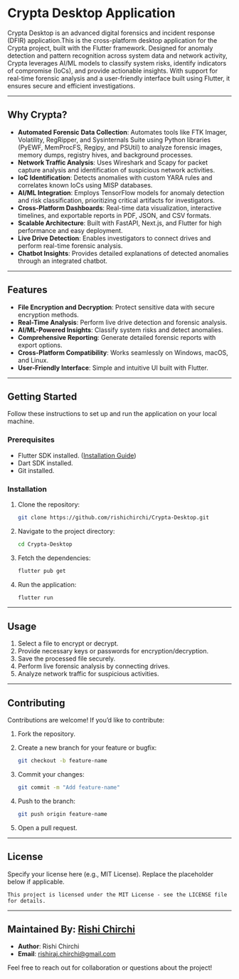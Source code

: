 # Crypta Desktop Application



Crypta Desktop is an advanced digital forensics and incident response (DFIR) application.This is the cross-platform desktop application for the Crypta project, built with the Flutter framework. Designed for anomaly detection and pattern recognition across system data and network activity, Crypta leverages AI/ML models to classify system risks, identify indicators of compromise (IoCs), and provide actionable insights. With support for real-time forensic analysis and a user-friendly interface built using Flutter, it ensures secure and efficient investigations.

---

## Why Crypta?

- **Automated Forensic Data Collection**: Automates tools like FTK Imager, Volatility, RegRipper, and Sysinternals Suite using Python libraries (PyEWF, MemProcFS, Regipy, and PSUtil) to analyze forensic images, memory dumps, registry hives, and background processes.
- **Network Traffic Analysis**: Uses Wireshark and Scapy for packet capture analysis and identification of suspicious network activities.
- **IoC Identification**: Detects anomalies with custom YARA rules and correlates known IoCs using MISP databases.
- **AI/ML Integration**: Employs TensorFlow models for anomaly detection and risk classification, prioritizing critical artifacts for investigators.
- **Cross-Platform Dashboards**: Real-time data visualization, interactive timelines, and exportable reports in PDF, JSON, and CSV formats.
- **Scalable Architecture**: Built with FastAPI, Next.js, and Flutter for high performance and easy deployment.
- **Live Drive Detection**: Enables investigators to connect drives and perform real-time forensic analysis.
- **Chatbot Insights**: Provides detailed explanations of detected anomalies through an integrated chatbot.

---

## Features

- **File Encryption and Decryption**: Protect sensitive data with secure encryption methods.
- **Real-Time Analysis**: Perform live drive detection and forensic analysis.
- **AI/ML-Powered Insights**: Classify system risks and detect anomalies.
- **Comprehensive Reporting**: Generate detailed forensic reports with export options.
- **Cross-Platform Compatibility**: Works seamlessly on Windows, macOS, and Linux.
- **User-Friendly Interface**: Simple and intuitive UI built with Flutter.

---


## Getting Started

Follow these instructions to set up and run the application on your local machine.

### Prerequisites

- Flutter SDK installed. ([Installation Guide](https://docs.flutter.dev/get-started/install))
- Dart SDK installed.
- Git installed.

### Installation

1. Clone the repository:

   ```bash
   git clone https://github.com/rishichirchi/Crypta-Desktop.git
   ```

2. Navigate to the project directory:

   ```bash
   cd Crypta-Desktop
   ```

3. Fetch the dependencies:

   ```bash
   flutter pub get
   ```

4. Run the application:

   ```bash
   flutter run
   ```

---

## Usage

1. Select a file to encrypt or decrypt.
2. Provide necessary keys or passwords for encryption/decryption.
3. Save the processed file securely.
4. Perform live forensic analysis by connecting drives.
5. Analyze network traffic for suspicious activities.

---

## Contributing

Contributions are welcome! If you’d like to contribute:

1. Fork the repository.
2. Create a new branch for your feature or bugfix:

   ```bash
   git checkout -b feature-name
   ```

3. Commit your changes:

   ```bash
   git commit -m "Add feature-name"
   ```

4. Push to the branch:

   ```bash
   git push origin feature-name
   ```

5. Open a pull request.

---

## License

Specify your license here (e.g., MIT License). Replace the placeholder below if applicable.

```text
This project is licensed under the MIT License - see the LICENSE file for details.
```

---

## **Maintained By**: [Rishi Chirchi](https://github.com/rishichirchi)

- **Author**: Rishi Chirchi
- **Email**: rishiraj.chirchi@gmail.com

Feel free to reach out for collaboration or questions about the project!



